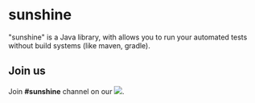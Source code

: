 sunshine
========

"sunshine" is a Java library, with allows you to run your automated tests without build systems (like maven, gradle).

Join us
-------
Join **#sunshine** channel on our <a href='https://slackin-mrxyrwvjaf.now.sh/'><img src="https://slackin-mrxyrwvjaf.now.sh/badge.svg"></a>.
